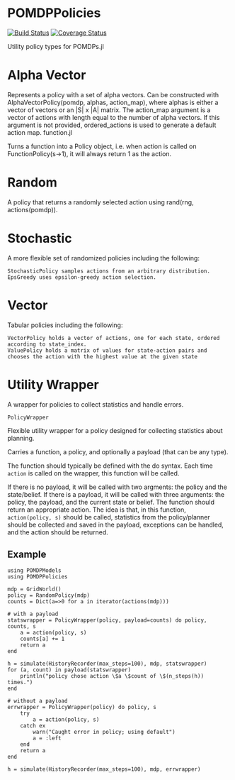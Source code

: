 # POMDPPolicies

[![Build Status](https://travis-ci.org/JuliaPOMDP/POMDPPolicies.jl.svg?branch=master)](https://travis-ci.org/JuliaPOMDP/POMDPPolicies.jl)
[![Coverage Status](https://coveralls.io/repos/github/JuliaPOMDP/POMDPPolicies.jl/badge.svg?branch=master)](https://coveralls.io/github/JuliaPOMDP/POMDPPolicies.jl?branch=master)

Utility policy types for POMDPs.jl

# Alpha Vector

Represents a policy with a set of alpha vectors. Can be constructed with AlphaVectorPolicy(pomdp, alphas, action_map), where alphas is either a vector of vectors or an |S| x |A| matrix. The action_map argument is a vector of actions with length equal to the number of alpha vectors. If this argument is not provided, ordered_actions is used to generate a default action map.
function.jl

Turns a function into a Policy object, i.e. when action is called on FunctionPolicy(s->1), it will always return 1 as the action.

# Random

A policy that returns a randomly selected action using rand(rng, actions(pomdp)).

# Stochastic

A more flexible set of randomized policies including the following:

    StochasticPolicy samples actions from an arbitrary distribution.
    EpsGreedy uses epsilon-greedy action selection.

# Vector

Tabular policies including the following:

    VectorPolicy holds a vector of actions, one for each state, ordered according to state_index.
    ValuePolicy holds a matrix of values for state-action pairs and chooses the action with the highest value at the given state

# Utility Wrapper

A wrapper for policies to collect statistics and handle errors.

    PolicyWrapper

Flexible utility wrapper for a policy designed for collecting statistics about planning.

Carries a function, a policy, and optionally a payload (that can be any type).

The function should typically be defined with the do syntax. Each time `action` is called on the wrapper, this function will be called.

If there is no payload, it will be called with two argments: the policy and the state/belief. If there is a payload, it will be called with three arguments: the policy, the payload, and the current state or belief. The function should return an appropriate action. The idea is that, in this function, `action(policy, s)` should be called, statistics from the policy/planner should be collected and saved in the payload, exceptions can be handled, and the action should be returned.

## Example

    using POMDPModels
    using POMDPPolicies

    mdp = GridWorld()
    policy = RandomPolicy(mdp)
    counts = Dict(a=>0 for a in iterator(actions(mdp)))

    # with a payload
    statswrapper = PolicyWrapper(policy, payload=counts) do policy, counts, s
        a = action(policy, s)
        counts[a] += 1
        return a
    end

    h = simulate(HistoryRecorder(max_steps=100), mdp, statswrapper)
    for (a, count) in payload(statswrapper)
        println("policy chose action \$a \$count of \$(n_steps(h)) times.")
    end

    # without a payload
    errwrapper = PolicyWrapper(policy) do policy, s
        try
            a = action(policy, s)
        catch ex
            warn("Caught error in policy; using default")
            a = :left
        end
        return a
    end

    h = simulate(HistoryRecorder(max_steps=100), mdp, errwrapper)


